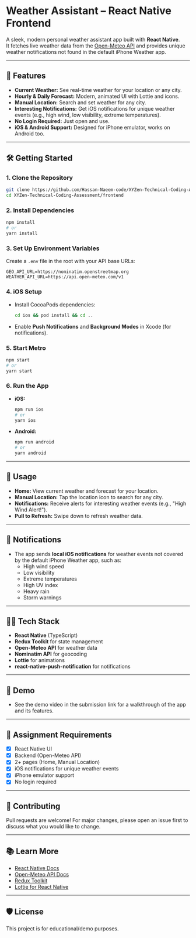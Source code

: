 # Weather Assistant – React Native Frontend

A sleek, modern personal weather assistant app built with **React Native**.  
It fetches live weather data from the [Open-Meteo API](https://open-meteo.com/) and provides unique weather notifications not found in the default iPhone Weather app.

---

## 🚀 Features

- **Current Weather:** See real-time weather for your location or any city.
- **Hourly & Daily Forecast:** Modern, animated UI with Lottie and icons.
- **Manual Location:** Search and set weather for any city.
- **Interesting Notifications:** Get iOS notifications for unique weather events (e.g., high wind, low visibility, extreme temperatures).
- **No Login Required:** Just open and use.
- **iOS & Android Support:** Designed for iPhone emulator, works on Android too.

---

## 🛠️ Getting Started

### 1. **Clone the Repository**

```sh
git clone https://github.com/Hassan-Naeem-code/XYZen-Technical-Coding-Assessment
cd XYZen-Technical-Coding-Assessment/frontend
```

### 2. **Install Dependencies**

```sh
npm install
# or
yarn install
```

### 3. **Set Up Environment Variables**

Create a `.env` file in the root with your API base URLs:

```
GEO_API_URL=https://nominatim.openstreetmap.org
WEATHER_API_URL=https://api.open-meteo.com/v1
```

### 4. **iOS Setup**

- Install CocoaPods dependencies:
  ```sh
  cd ios && pod install && cd ..
  ```
- Enable **Push Notifications** and **Background Modes** in Xcode (for notifications).

### 5. **Start Metro**

```sh
npm start
# or
yarn start
```

### 6. **Run the App**

- **iOS:**
  ```sh
  npm run ios
  # or
  yarn ios
  ```
- **Android:**
  ```sh
  npm run android
  # or
  yarn android
  ```

---

## 📱 Usage

- **Home:** View current weather and forecast for your location.
- **Manual Location:** Tap the location icon to search for any city.
- **Notifications:** Receive alerts for interesting weather events (e.g., "High Wind Alert!").
- **Pull to Refresh:** Swipe down to refresh weather data.

---

## 🔔 Notifications

- The app sends **local iOS notifications** for weather events not covered by the default iPhone Weather app, such as:
  - High wind speed
  - Low visibility
  - Extreme temperatures
  - High UV index
  - Heavy rain
  - Storm warnings

---

## 🧑‍💻 Tech Stack

- **React Native** (TypeScript)
- **Redux Toolkit** for state management
- **Open-Meteo API** for weather data
- **Nominatim API** for geocoding
- **Lottie** for animations
- **react-native-push-notification** for notifications

---

## 📸 Demo

- See the demo video in the submission link for a walkthrough of the app and its features.

---

## 📝 Assignment Requirements

- [x] React Native UI
- [x] Backend (Open-Meteo API)
- [x] 2+ pages (Home, Manual Location)
- [x] iOS notifications for unique weather events
- [x] iPhone emulator support
- [x] No login required

---

## 🤝 Contributing

Pull requests are welcome! For major changes, please open an issue first to discuss what you would like to change.

---

## 📚 Learn More

- [React Native Docs](https://reactnative.dev/docs/getting-started)
- [Open-Meteo API Docs](https://open-meteo.com/en/docs)
- [Redux Toolkit](https://redux-toolkit.js.org/)
- [Lottie for React Native](https://github.com/lottie-react-native/lottie-react-native)

---

## 🛡️ License

This project is for educational/demo purposes.
